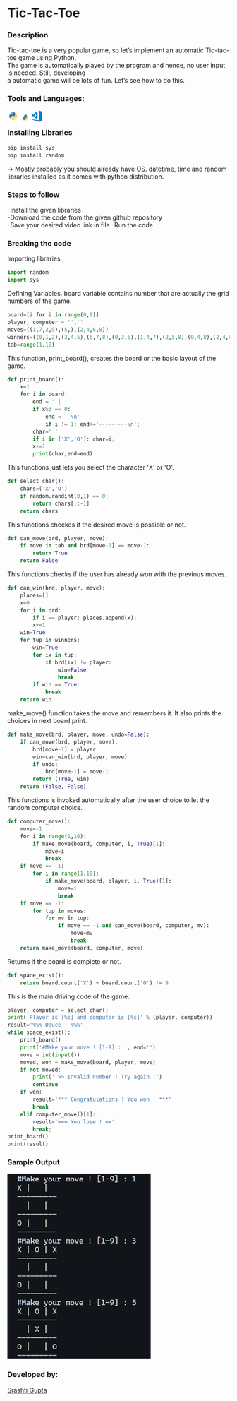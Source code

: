 # Tic-Tac-Toe
### Description
Tic-tac-toe is a very popular game, so let’s implement an automatic Tic-tac-toe game using Python.<br>
The game is automatically played by the program and hence, no user input is needed. Still, developing<br>
a automatic game will be lots of fun. Let’s see how to do this.

### Tools and Languages:
<img align="left" alt="Python" width="26px" src="python.png" />
<img align="left" alt="pip" width="26px" height="34px" src="pip.png" />
<img align="left" alt="VS Code" width="26px" src="vscode.png" />
<br>

### Installing Libraries
```cmd
pip install sys
pip install random
```
-> Mostly probably you should already have OS. datetime, time and random libraries installed as it comes with python distribution.

### Steps to follow
-Install the given libraries<br>
-Download the code from the given github repository<br>
-Save your desired video link in file
-Run the code<br>

### Breaking the code
Importing libraries
```python
import random
import sys
```

Defining Variables. board variable contains number that are actually the grid numbers of the game.<br>
```python
board=[i for i in range(0,9)]
player, computer = '',''
moves=((1,7,3,9),(5,),(2,4,6,8))
winners=((0,1,2),(3,4,5),(6,7,8),(0,3,6),(1,4,7),(2,5,8),(0,4,8),(2,4,6))
tab=range(1,10)
```

This function, print_board(), creates the board or the basic layout of the game.
```python
def print_board():
    x=1
    for i in board:
        end = ' | '
        if x%3 == 0:
            end = ' \n'
            if i != 1: end+='---------\n';
        char=' '
        if i in ('X','O'): char=i;
        x+=1
        print(char,end=end)
```

This functions just lets you select the character 'X' or 'O'.
```python
def select_char():
    chars=('X','O')
    if random.randint(0,1) == 0:
        return chars[::-1]
    return chars
```

This functions checkes if the desired move is possible or not.
```python
def can_move(brd, player, move):
    if move in tab and brd[move-1] == move-1:
        return True
    return False
```

This functions checks if the user has already won with the previous moves.
```python
def can_win(brd, player, move):
    places=[]
    x=0
    for i in brd:
        if i == player: places.append(x);
        x+=1
    win=True
    for tup in winners:
        win=True
        for ix in tup:
            if brd[ix] != player:
                win=False
                break
        if win == True:
            break
    return win
```

make_move() function takes the move and remembers it. It also prints the choices in next board print.
```python
def make_move(brd, player, move, undo=False):
    if can_move(brd, player, move):
        brd[move-1] = player
        win=can_win(brd, player, move)
        if undo:
            brd[move-1] = move-1
        return (True, win)
    return (False, False)
```

This functions is invoked automatically after the user choice to let the random computer choice.
```python
def computer_move():
    move=-1
    for i in range(1,10):
        if make_move(board, computer, i, True)[1]:
            move=i
            break
    if move == -1:
        for i in range(1,10):
            if make_move(board, player, i, True)[1]:
                move=i
                break
    if move == -1:
        for tup in moves:
            for mv in tup:
                if move == -1 and can_move(board, computer, mv):
                    move=mv
                    break
    return make_move(board, computer, move)
```

Returns if the board is complete or not.
```python
def space_exist():
    return board.count('X') + board.count('O') != 9
```

This is the main driving code of the game.
```python
player, computer = select_char()
print('Player is [%s] and computer is [%s]' % (player, computer))
result='%%% Deuce ! %%%'
while space_exist():
    print_board()
    print('#Make your move ! [1-9] : ', end='')
    move = int(input())
    moved, won = make_move(board, player, move)
    if not moved:
        print(' >> Invalid number ! Try again !')
        continue
    if won:
        result='*** Congratulations ! You won ! ***'
        break
    elif computer_move()[1]:
        result='=== You lose ! =='
        break;
print_board()
print(result)
```

### Sample Output
<img src="tictactoe.png" alt="Sample Output">

### Developed by:
<a href="[https://github.com/Srashtigupta04]">Srashti Gupta</a>
